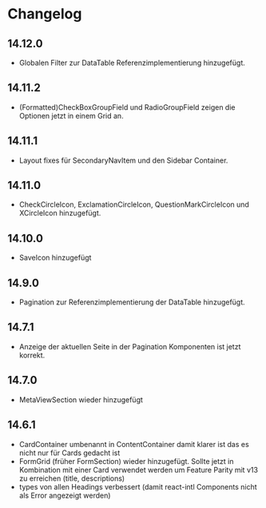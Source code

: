 # Changelog

## 14.12.0

- Globalen Filter zur DataTable Referenzimplementierung hinzugefügt.

## 14.11.2

- (Formatted)CheckBoxGroupField und RadioGroupField zeigen die Optionen jetzt in einem Grid an. 

## 14.11.1

- Layout fixes für SecondaryNavItem und den Sidebar Container.

## 14.11.0

- CheckCircleIcon, ExclamationCircleIcon, QuestionMarkCircleIcon und XCircleIcon hinzugefügt.

## 14.10.0

- SaveIcon hinzugefügt

## 14.9.0

- Pagination zur Referenzimplementierung der DataTable hinzugefügt.

## 14.7.1

- Anzeige der aktuellen Seite in der Pagination Komponenten ist jetzt korrekt.

## 14.7.0

- MetaViewSection wieder hinzugefügt

## 14.6.1

- CardContainer umbenannt in ContentContainer damit klarer ist das es nicht nur für Cards gedacht ist
- FormGrid (früher FormSection) wieder hinzugefügt. Sollte jetzt in Kombination mit einer Card verwendet werden um Feature Parity mit v13 zu erreichen (title, descriptions)
- types von allen Headings verbessert (damit react-intl Components nicht als Error angezeigt werden)
